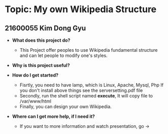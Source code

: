 Topic: My own Wikipedia Structure
=================

21600055 Kim Dong Gyu
---------------------

* **What does this project do?**
	* This Project offer peoples to use Wikipedia fundamental structure
	and can let people to modify one's styles. 
* **Why is this project useful?**
	
* **How do I get started?**
	* Fisrtly, you need to have lamp, which is Linux, Apache, Mysql, Php
	 If you don't install above things see the serversetting.pdf file
	* Secondly, run the shell script named **execute**, It will copy
	file to /var/www/html
	* Finally, you can design your own Wikipedia.
* **Where can I get more help, if I need it?**
	* If you want to more information and watch presentation,
		go -> 

